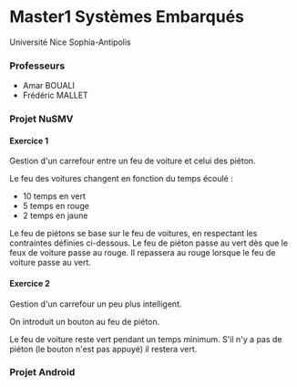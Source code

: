 # Master1 Systèmes Embarqués
Université Nice Sophia-Antipolis

### Professeurs
  - Amar BOUALI
  - Frédéric MALLET

### Projet NuSMV
#### Exercice 1

Gestion d'un carrefour entre un feu de voiture et celui des piéton.

Le feu des voitures changent en fonction du temps écoulé :
  - 10 temps en vert
  - 5 temps en rouge
  - 2 temps en jaune

Le feu de piétons se base sur le feu de voitures, en respectant les contraintes définies ci-dessous. Le feu de piéton passe au vert dès que le feux de voiture passe au rouge. Il repassera au rouge lorsque le feu de voiture passe au vert.

#### Exercice 2

Gestion d'un carrefour un peu plus intelligent.

On introduit un bouton au feu de piéton. 

Le feu de voiture reste vert pendant un temps minimum. S'il n'y a pas de piéton (le bouton n'est pas appuyé) il restera vert.

### Projet Android
